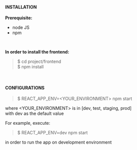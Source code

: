 #### INSTALLATION   

**Prerequisite:**   

- node JS  
- npm   

<br>   

**In order to install the frontend:**  
> $ cd project/frontend  
> $ npm install  

<br>  

#### CONFIGURATIONS  
> $ REACT_APP_ENV=<YOUR_ENVIRONMENT> npm start  

where <YOUR_ENVIRONMENT> is in [dev, test, staging, prod]   
with dev as the default value    

For example, execute:    
> $ REACT_APP_ENV=dev npm start   

in order to run the app on development environment
